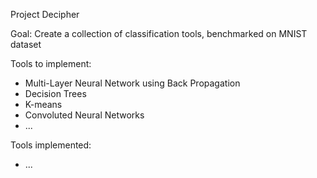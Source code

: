 Project Decipher

Goal:
Create a collection of classification tools, benchmarked on MNIST dataset

Tools to implement:
- Multi-Layer Neural Network using Back Propagation
- Decision Trees
- K-means
- Convoluted Neural Networks
- ...

Tools implemented:
- ...


